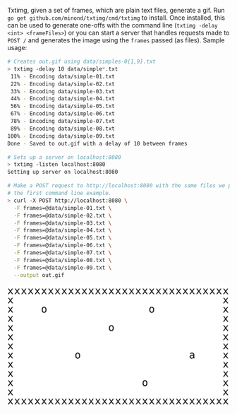 Txtimg, given a set of frames, which are plain text files, generate a gif. Run
`go get github.com/minond/txtimg/cmd/txtimg` to install. Once installed, this
can be used to generate one-offs with the command line (`txtimg -delay <int>
<frameFiles>`) or you can start a server that handles requests made to `POST /`
and generates the image using the `frames` passed (as files). Sample usage:

```bash
# Creates out.gif using data/simples-0{1,9}.txt
> txtimg -delay 10 data/simple*.txt
 11% - Encoding data/simple-01.txt
 22% - Encoding data/simple-02.txt
 33% - Encoding data/simple-03.txt
 44% - Encoding data/simple-04.txt
 56% - Encoding data/simple-05.txt
 67% - Encoding data/simple-06.txt
 78% - Encoding data/simple-07.txt
 89% - Encoding data/simple-08.txt
100% - Encoding data/simple-09.txt
Done - Saved to out.gif with a delay of 10 between frames
```

```bash
# Sets up a server on localhost:8080
> txtimg -listen localhost:8080
Setting up server on localhost:8080
```

```bash
# Make a POST request to http://localhost:8080 with the same files we passed in
# the first command line example.
> curl -X POST http://localhost:8080 \
  -F frames=@data/simple-01.txt \
  -F frames=@data/simple-02.txt \
  -F frames=@data/simple-03.txt \
  -F frames=@data/simple-04.txt \
  -F frames=@data/simple-05.txt \
  -F frames=@data/simple-06.txt \
  -F frames=@data/simple-07.txt \
  -F frames=@data/simple-08.txt \
  -F frames=@data/simple-09.txt \
  --output out.gif
```

![simple.gif](data/simple.gif)
